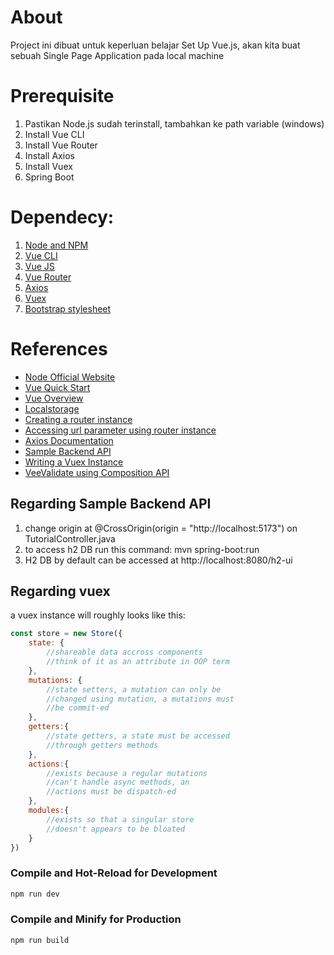 # About
Project ini dibuat untuk keperluan belajar Set Up Vue.js, akan kita buat sebuah Single Page Application pada local machine

# Prerequisite
1. Pastikan Node.js sudah terinstall, tambahkan ke path variable (windows)
2. Install Vue CLI
3. Install Vue Router
4. Install Axios
5. Install Vuex
6. Spring Boot

# Dependecy:
1. [Node and NPM](https://nodejs.org/en/download/package-manager)
2. [Vue CLI](https://cli.vuejs.org/guide/installation.html)
3. [Vue JS](https://vuejs.org/guide/quick-start)
4. [Vue Router](https://router.vuejs.org/installation.html)
5. [Axios](https://axios-http.com/docs/intro)
6. [Vuex](https://vuex.vuejs.org/installation.html#npm)
7. [Bootstrap stylesheet](https://getbootstrap.com/)

# References
- [Node Official Website](https://nodejs.org/en/download/package-manager)
- [Vue Quick Start](https://vuejs.org/guide/quick-start.html)
- [Vue Overview](https://cli.vuejs.org/guide/)
- [Localstorage](https://www.w3schools.com/jsref/prop_win_localstorage.asp)
- [Creating a router instance](https://router.vuejs.org/guide/)
- [Accessing url parameter using router instance](https://router.vuejs.org/guide/essentials/dynamic-matching.html)
- [Axios Documentation](https://axios-http.com/docs/instance)
- [Sample Backend API](https://github.com/bezkoder/spring-boot-h2-database-crud)
- [Writing a Vuex Instance](https://blog.openreplay.com/learn-how-mapping-works-in-vuex/)
- [VeeValidate using Composition API](https://vee-validate.logaretm.com/v4/guide/composition-api/getting-started/)

## Regarding Sample Backend API
1. change origin at @CrossOrigin(origin = "http://localhost:5173") on TutorialController.java
2. to access h2 DB run this command: mvn spring-boot:run
3. H2 DB by default can be accessed at http://localhost:8080/h2-ui

## Regarding vuex
a vuex instance will roughly looks like this:
```javascript
const store = new Store({
    state: {
        //shareable data accross components
        //think of it as an attribute in OOP term
    },
    mutations: {
        //state setters, a mutation can only be
        //changed using mutation, a mutations must
        //be commit-ed
    },
    getters:{
        //state getters, a state must be accessed
        //through getters methods
    },
    actions:{
        //exists because a regular mutations
        //can't handle async methods, an 
        //actions must be dispatch-ed
    },
    modules:{
        //exists so that a singular store
        //doesn't appears to be bloated
    }
})
``` 

### Compile and Hot-Reload for Development

```sh
npm run dev
```

### Compile and Minify for Production

```sh
npm run build
```